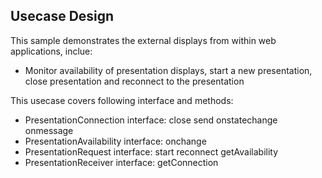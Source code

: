 ## Usecase Design

This sample demonstrates the external displays from within web applications, inclue:

* Monitor availability of presentation displays, start a new presentation, close presentation and reconnect to the presentation

This usecase covers following interface and methods:

* PresentationConnection interface: close send onstatechange onmessage
* PresentationAvailability interface: onchange
* PresentationRequest interface: start reconnect getAvailability
* PresentationReceiver interface: getConnection



